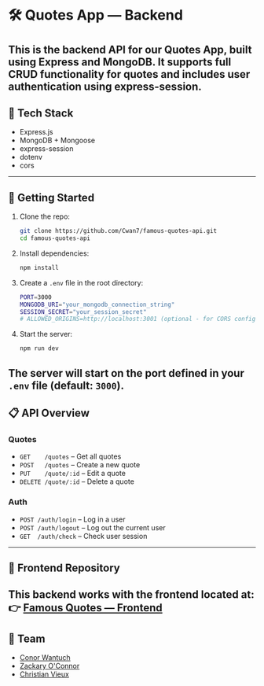 # 🛠 Quotes App — Backend
This is the backend API for our Quotes App, built using Express and MongoDB.
It supports full CRUD functionality for quotes and includes user authentication using express-session.
---
## 🧪 Tech Stack
- Express.js
- MongoDB + Mongoose
- express-session
- dotenv
- cors
---
## 🚀 Getting Started
1. Clone the repo:
   ```bash
   git clone https://github.com/Cwan7/famous-quotes-api.git
   cd famous-quotes-api
   ```
2. Install dependencies:
   ```bash
   npm install
   ```
3. Create a `.env` file in the root directory:
   ```bash
   PORT=3000
   MONGODB_URI="your_mongodb_connection_string"
   SESSION_SECRET="your_session_secret"
   # ALLOWED_ORIGINS=http://localhost:3001 (optional - for CORS configuration)
   ```
4. Start the server:
   ```bash
   npm run dev
   ```
The server will start on the port defined in your `.env` file (default: `3000`).
---
## 📋 API Overview
### Quotes
- `GET    /quotes`    – Get all quotes
- `POST   /quotes`    – Create a new quote
- `PUT    /quote/:id` – Edit a quote
- `DELETE /quote/:id` – Delete a quote
### Auth
- `POST /auth/login`  – Log in a user
- `POST /auth/logout` – Log out the current user
- `GET  /auth/check`  – Check user session
---
## 🔗 Frontend Repository
This backend works with the frontend located at:
👉 [Famous Quotes — Frontend](https://github.com/zackaryoconnor/Famous-Quotes)
---
## 👥 Team
- [Conor Wantuch](https://github.com/Cwan7)
- [Zackary O'Connor](https://github.com/zackaryoconnor)
- [Christian Vieux](https://github.com/christianvieux)
